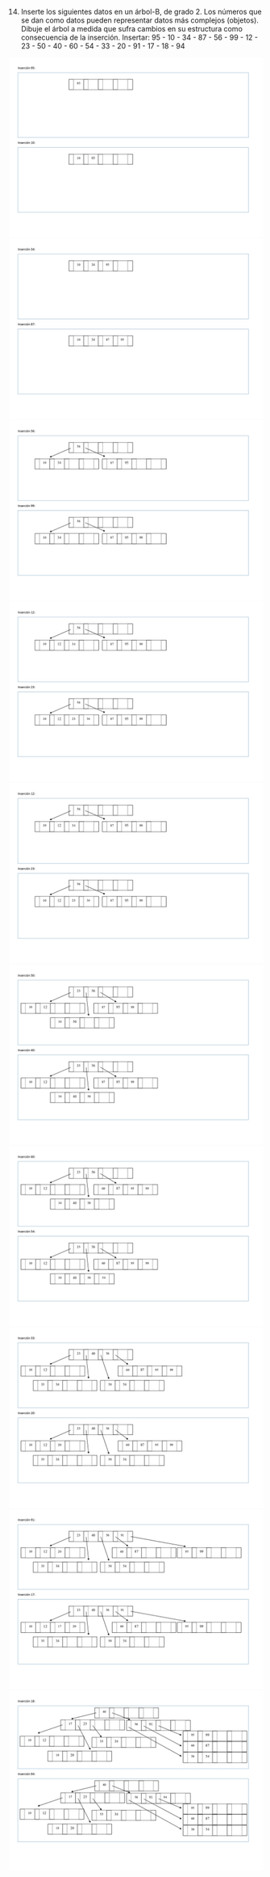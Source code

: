 
14.	Inserte los siguientes datos en un árbol-B, de grado 2. 
Los números que se dan como datos pueden representar datos más complejos (objetos). Dibuje el árbol a medida que sufra cambios en su estructura como consecuencia de la inserción.
Insertar: 
95 - 10 - 34 - 87 - 56 - 99 - 12 - 23 - 50 - 40 - 60 - 54 - 33 - 20 - 91 - 17 - 18 - 94

![14_1](img/14_1.jpg)
![14_2](img/14_2.jpg)
![14_3](img/14_3.jpg)
![14_4](img/14_4.jpg)
![14_5](img/14_5.jpg)
![14_6](img/14_6.jpg)
![14_7](img/14_7.jpg)
![14_8](img/14_8.jpg)
![14_9](img/14_9.jpg)
![14_10](img/14_10.jpg)